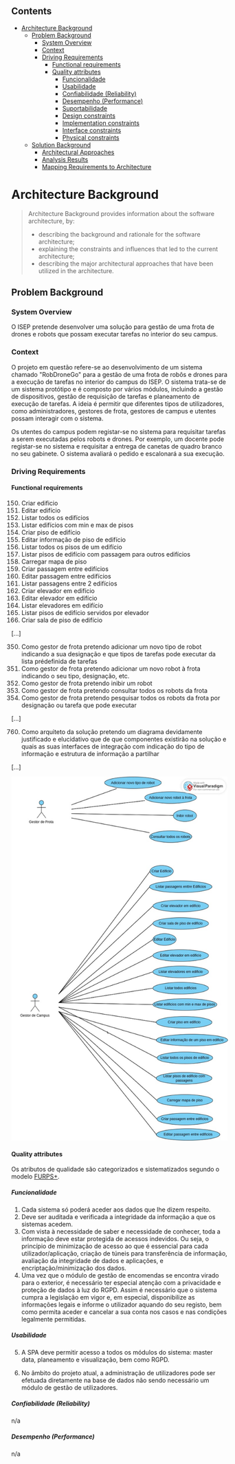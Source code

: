 ## Contents
- [Architecture Background](#architecture-background)
	- [Problem Background](#problem-background)
		- [System Overview](#system-overview)
		- [Context](#context)
		- [Driving Requirements](#driving-requirements)
			- [Functional requirements](#functional-requirements)
			- [Quality attributes](#quality-attributes)
				- [Funcionalidade](#funcionalidade)
				- [Usabilidade](#usabilidade)
				- [Confiabilidade (Reliability)](#confiabilidade-reliability)
				- [Desempenho (Performance)](#desempenho-performance)
				- [Suportabilidade](#suportabilidade)
				- [Design constraints](#design-constraints)
				- [Implementation constraints](#implementation-constraints)
				- [Interface constraints](#interface-constraints)
				- [Physical constraints](#physical-constraints)
	- [Solution Background](#solution-background)
		- [Architectural Approaches](#architectural-approaches)
		- [Analysis Results](#analysis-results)
		- [Mapping Requirements to Architecture](#mapping-requirements-to-architecture)

# Architecture Background
>Architecture Background provides information about the software architecture, by:
>- describing the background and rationale for the software architecture;
>- explaining the constraints and influences that led to the current architecture;
>- describing the major architectural approaches that have been utilized in the architecture.



## Problem Background
### System Overview
O ISEP pretende desenvolver uma solução para gestão de uma frota de drones e robots que possam executar tarefas no interior do seu campus.


### Context
O projeto em questão refere-se ao desenvolvimento de um sistema chamado "RobDroneGo" para a gestão de uma frota de robôs e drones para a execução de tarefas no interior do campus do ISEP.
O sistema trata-se de um sistema protótipo e é composto por vários módulos, incluindo a gestão de dispositivos, gestão de requisição de tarefas e planeamento de execução de tarefas.
A ideia é permitir que diferentes tipos de utilizadores, como administradores, gestores de frota, gestores de campus e utentes possam interagir com o sistema.

Os utentes do campus podem registar-se no sistema para requisitar tarefas a serem executadas pelos robots e drones.
Por exemplo, um docente pode registar-se no sistema e requisitar a entrega de canetas de quadro branco no seu gabinete.
O sistema avaliará o pedido e escalonará a sua execução.

### Driving Requirements
#### Functional requirements
150. Criar edificio
160. Editar edifício
170. Listar todos os edifícios
180. Listar edifícios com min e max de pisos
190. Criar piso de edifício
200. Editar informação de piso de edifício
210. Listar todos os pisos de um edifício
220. Listar pisos de edifício com passagem para outros edifícios
230. Carregar mapa de piso
240. Criar passagem entre edifícios
250. Editar passagem entre edifícios
260. Listar passagens entre 2 edifícios
270. Criar elevador em edifício
280. Editar elevador em edifício
290. Listar elevadores em edifício
300. Listar pisos de edifício servidos por elevador
310. Criar sala de piso de edifício

[...]

350. Como gestor de frota pretendo adicionar um novo tipo de robot indicando a sua designação e que tipos de tarefas pode executar da lista prédefinida de tarefas
360. Como gestor de frota pretendo adicionar um novo robot à frota indicando o seu tipo, designação, etc.
370. Como gestor de frota pretendo inibir um robot
380. Como gestor de frota pretendo consultar todos os robots da frota
390. Como gestor de frota pretendo pesquisar todos os robots da frota por designação ou tarefa que pode executar

[...]

760. Como arquiteto da solução pretendo um diagrama devidamente justificado e elucidativo que de que componentes existirão na solução e quais as suas interfaces de integração com indicação do tipo de informação e estrutura de informação a partilhar

[...]

![Modelo de Casos de Uso](diagramas/nivel1/VistaCenarios.jpg)

#### Quality attributes
Os atributos de qualidade são categorizados e sistematizados segundo o modelo [FURPS+](https://pt.wikipedia.org/wiki/FURPS).

##### Funcionalidade
1. Cada sistema só poderá aceder aos dados que lhe dizem respeito.
2. Deve ser auditada e verificada a integridade da informação a que os sistemas acedem.
3. Com vista à necessidade de saber e necessidade de conhecer, toda a informação deve estar protegida de acessos indevidos. Ou seja, o princípio de minimização de acesso ao que é essencial para cada utilizador/aplicação, criação de túneis para transferência de informação, avaliação da integridade de dados e aplicações, e encriptação/minimização dos dados.
4. Uma vez que o módulo de gestão de encomendas se encontra virado para o exterior, é necessário ter especial atenção com a privacidade e proteção de dados à luz do RGPD. Assim é necessário que o sistema cumpra a legislação em vigor e, em especial, disponibilize as informações legais e informe o utilizador aquando do seu registo, bem como permita aceder e cancelar a sua conta nos casos e nas condições legalmente permitidas.

##### Usabilidade
5. A SPA deve permitir acesso a todos os módulos do sistema: master data, planeamento e visualização, bem como RGPD.

6.  No âmbito do projeto atual, a administração de utilizadores pode ser efetuada diretamente na base de dados não sendo necessário um módulo de gestão de utilizadores.

##### Confiabilidade (Reliability)
n/a

##### Desempenho (Performance)
n/a
<!--
##### Suportabilidade
7. Embora não esteja no âmbito atual do projeto, deve ser levado em conta na arquitetura da solução, a extensão futura para aplicações móveis.

##### Design constraints
8. O sistema deve ser composto por uma aplicação web do tipo Single Page Application (SPA) que permite aos utilizadores autorizados acederem aos diferentes módulos da aplicação, bem como por um conjunto de serviços que implementem as componentes de regras de negócio necessárias para o funcionamento da aplicação web.

![Visão geral do sistema definido no enunciado/caderno de encargos](diagramas/nivel3/visaogeralsistema_enunciado.png)


<img src="diagramas/nivel3/visaogeralsistema_enunciado.png" width="75%">

De um modo geral, as principais funcionalidades de cada módulo são as seguintes:

- Módulo de Gestão de Informação – em ambiente web que permita criar, alterar e consultar toda a informação necessária ao bom funcionamento do sistema.

- Planeamento – identificação dos percursos que um robot deve executar para se deslocar de um edifício para outro minimizando determinados critérios,
e planeamento de uma sequência de tarefas requisitadas.

- Visualizador 3D – módulo onde será possível “explorar” o campus navegando de piso em piso, de edifico
em edifício de forma livre ou seguindo de forma automática o percurso determinado pelo módulo de planeamento.

9.  No âmbito do projeto atual, a administração de utilizadores pode ser efetuada diretamente na base de dados não sendo necessário um módulo de gestão de utilizadores.

10.  Embora não esteja no âmbito atual do projeto, deve ser levado em conta na arquitetura da solução, a extensão futura para aplicações móveis.

##### Implementation constraints
11.   Todos os módulos devem fazer parte do código fonte da mesma SPA e serem disponibilizados como um único artefacto.

##### Interface constraints
12.  A SPA deve permitir acesso a todos os módulos do sistema: master data, planeamento e visualização, bem como RGPD. (repetida porque diz respeito a duas categrorias)
13.  O módulo de Planeamento deve consumir dados de rede através da API do master data
14.  O módulo de Planeamento deve consumir dados de viagens através da API do master data
15.  O módulo de Visualização deve consumir dados de rede através da API do master data
16.  O módulo de Visualização deve consumir dados de viagens através da API do master data "viagens"
17.  O módulo de Visualização deve consumir dados de serviços de tripulante através da API do planeamento

[...]

##### Physical constraints
18. Existem dois servidores em load balancing, onde estão instaladas as aplicações, serviços e as bases de dados e que se encarregam do armazenamento da informação.

19. Existem ainda dois servidores em failover que distribuem os endereços a todos os sistemas e se encarregam da autenticação de sistemas e utilizadores (DHCP, DNS (se aplicável) e autenticação de servidores, e eventualmente um servidor Kerberos).
20. Algumas das aplicações devem ser implantadas *on premises* e outras em IaaS e PaaS (*on cloud*). Cf. requisitos específicos das UC por sprint.

## Solution Background
> The sub-parts of this section provide a description of why the architecture is the way that it is, and a convincing argument that the architecture is the right one to satisfy the behavioral and quality attribute goals levied upon it.

### Architectural Approaches
> This section provides a rationale for the major design decisions embodied by the software architecture. It describes any design approaches applied to the software architecture, including the use of architectural styles or design patterns, when the scope of those approaches transcends any single architectural view. The section also provides a rationale for the selection of those approaches. It also describes any significant alternatives that were seriously considered and why they were ultimately rejected. The section describes any relevant COTS issues, including any associated trade studies.

Baseado nos requisitos não funcionais e restrições de design, serão adotadas as seguintes abordagens/padrões/estilos:

- Client-Server, porque cada um dos "módulos" MDR, MDV, Planeamento são aplicações servidoras de outras aplicações clientes (e.g. MDR é servidor de MDV e UI, MDV é servidor de Planeamento e UI, e Planeamento é servidor de UI);
- Web Application, em que o frontend é desempenhado por uma SPA (Single Page Application), e que o backend é desempenhado pelos módulos MDR, MDV e Planeamento;
- SOA, porque os servidores (cf. anterior) deverão disponibilizar API, e particularmemte API para serem usadas na web, disponibilizados serviços para os clientes respetivos. Serão adotados os nível 0, 1 e 2 do [Modelo de Maturidade de Richardson](https://martinfowler.com/articles/richardsonMaturityModel.html) aplicado a REST;
- N-Tier, pois as várias aplicações devem ser implantadas em diferentes máquinas *on premises* e IaaS e PaaS (*on cloud*), de acordo com os requisitos não funcionais;
- Layered architecture, mais especificamente Onion Architecture, por razões académicas.

Outras abordagens/estilos/padrões, como e.g. interligação entre aplicações baseado em mensagens-eventos foram desconsideradas para não violar os requisitos e restrições definidos, mas também por questões académicas.

### Analysis Results
> This section describes the results of any quantitative or qualitative analyses that have been performed that provide evidence that the software architecture is fit for purpose. If an Architecture Tradeoff Analysis Method evaluation has been performed, it is included in the analysis sections of its final report. This section refers to the results of any other relevant trade studies, quantitative modeling, or other analysis results.

Não existem por agora resultados de análise ou avaliação. Estudos qualitativos acerca dos estilos/padrões adotados (nomeadamente Onion em MDR e MDV, mas também Dependency Injection na UI), permitem empiricamente advogar que a manutenibilidade, evolutabilidade e testabilidade do software são elevadas, ao mesmo tempo que permitem atingir as funcionalidades desejadas.

### Mapping Requirements to Architecture
> This section describes the requirements (original or derived) addressed by the software architecture, with a short statement about where in the architecture each requirement is addressed.

TBD
->

